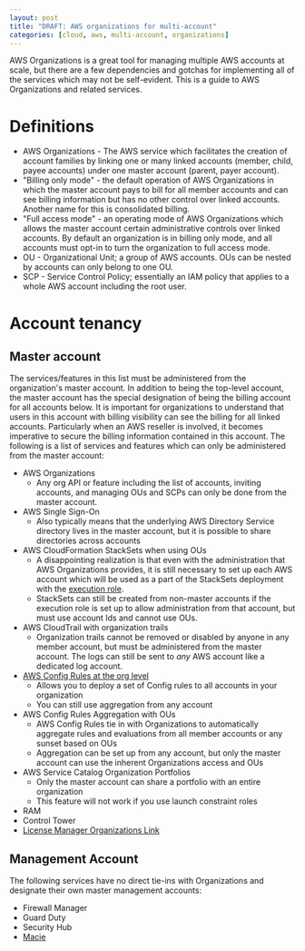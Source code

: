 ```yaml
---
layout: post
title: "DRAFT: AWS organizations for multi-account"
categories: [cloud, aws, multi-account, organizations]
---
```


AWS Organizations is a great tool for managing multiple AWS accounts at scale, but there are a few dependencies and gotchas for implementing all of the services which may not be self-evident. This is a guide to AWS Organizations and related services.

# Definitions

- AWS Organizations - The AWS service which facilitates the creation of account families by linking one or many linked accounts (member, child, payee accounts) under one master account  (parent, payer account).
- "Billing only mode" - the default operation of AWS Organizations in which the master account pays to bill for all member accounts and can see billing information but has no other control over linked accounts. Another name for this is consolidated billing.
- "Full access mode" - an operating mode of AWS Organizations which allows the master account certain administrative controls over linked accounts. By default an organization is in billing only mode, and all accounts must opt-in to turn the organization to full access mode.
- OU - Organizational Unit; a group of AWS accounts. OUs can be nested by accounts can only belong to one OU.
- SCP - Service Control Policy; essentially an IAM policy that applies to a whole AWS account including the root user.

# Account tenancy

## Master account

The services/features in this list must be administered from the organization's master account. In addition to being the top-level account, the master account has the special designation of being the billing account for all accounts below. It is important for organizations to understand that users in this account with billing visibility can see the billing for all linked accounts. Particularly when an AWS reseller is involved, it becomes imperative to secure the billing information contained in this account. The following is a list of services and features which can only be administered from the master account:

- AWS Organizations
  - Any org API or feature including the list of accounts, inviting accounts, and managing OUs and SCPs can only be done from the master account.
- AWS Single Sign-On
  - Also typically means that the underlying AWS Directory Service directory lives in the master account, but it is possible to share directories across accounts
- AWS CloudFormation StackSets when using OUs
  - A disappointing realization is that even with the administration that AWS Organizations provides, it is still necessary to set up each AWS account which will be used as a part of the StackSets deployment with the [execution role](https://docs.aws.amazon.com/AWSCloudFormation/latest/UserGuide/stacksets-prereqs.html).
  - StackSets can still be created from non-master accounts if the execution role is set up to allow administration from that account, but must use account Ids and cannot use OUs.
- AWS CloudTrail with organization trails
  - Organization trails cannot be removed or disabled by anyone in any member account, but must be administered from the master account. The logs can still be sent to _any_ AWS account like a dedicated log account.
- [AWS Config Rules at the org level](https://docs.aws.amazon.com/config/latest/developerguide/config-rule-multi-account-deployment.html)
  - Allows you to deploy a set of Config rules to all accounts in your organization
  - You can still use aggregation from any account
- AWS Config Rules Aggregation with OUs
  - AWS Config Rules tie in with Organizations to automatically aggregate rules and evaluations from all member accounts or any sunset based on OUs
  - Aggregation can be set up from any account, but only the master account can use the inherent Organizations access and OUs
- AWS Service Catalog Organization Portfolios
  - Only the master account can share a portfolio with an entire organization
  - This feature will not work if you use launch constraint roles
- RAM
- Control Tower
- [License Manager Organizations Link](https://docs.aws.amazon.com/license-manager/latest/userguide/settings.html?icmpid=docs_orgs_console)

## Management Account

The following services have no direct tie-ins with Organizations and designate their own master management accounts:

- Firewall Manager
- Guard Duty
- Security Hub
- [Macie](https://docs.aws.amazon.com/macie/latest/userguide/macie-integration.html#macie-integration-member)
